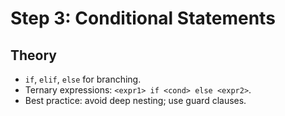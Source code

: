 # Step 3: Conditional Statements

## Theory
- `if`, `elif`, `else` for branching.
- Ternary expressions: `<expr1> if <cond> else <expr2>`.
- Best practice: avoid deep nesting; use guard clauses.
